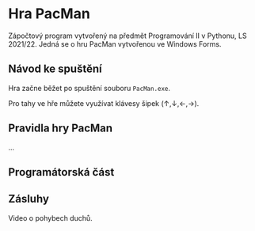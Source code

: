 # Hra PacMan

Zápočtový program vytvořený na předmět Programování II v Pythonu, LS 2021/22. Jedná se o hru PacMan vytvořenou ve Windows Forms.

## Návod ke spuštění

Hra začne běžet po spuštění souboru `PacMan.exe`. 

Pro tahy ve hře můžete využívat klávesy šipek (↑,↓,←,→).

## Pravidla hry PacMan

...

## Programátorská část

## Zásluhy
Video o pohybech duchů.